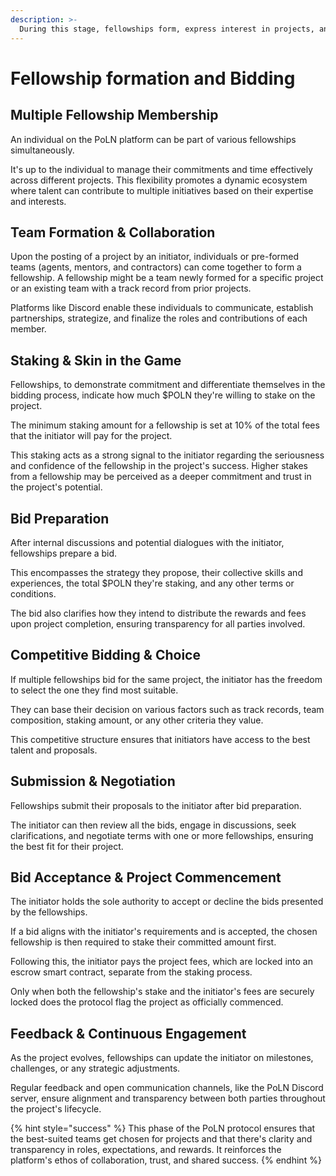 ```yaml
---
description: >-
  During this stage, fellowships form, express interest in projects, and competitively bid. The dynamic ensures the best teams are chosen, fostering quality and competitive prices within the PoLN ecosystem.
---
```


# Fellowship formation and Bidding

## Multiple Fellowship Membership

An individual on the PoLN platform can be part of various fellowships simultaneously.

It's up to the individual to manage their commitments and time effectively across different projects. This flexibility promotes a dynamic ecosystem where talent can contribute to multiple initiatives based on their expertise and interests.

## Team Formation & Collaboration

Upon the posting of a project by an initiator, individuals or pre-formed teams (agents, mentors, and contractors) can come together to form a fellowship. A fellowship might be a team newly formed for a specific project or an existing team with a track record from prior projects.

Platforms like Discord enable these individuals to communicate, establish partnerships, strategize, and finalize the roles and contributions of each member.

## Staking & Skin in the Game

Fellowships, to demonstrate commitment and differentiate themselves in the bidding process, indicate how much $POLN they're willing to stake on the project.

The minimum staking amount for a fellowship is set at 10% of the total fees that the initiator will pay for the project.

This staking acts as a strong signal to the initiator regarding the seriousness and confidence of the fellowship in the project's success. Higher stakes from a fellowship may be perceived as a deeper commitment and trust in the project's potential.

## Bid Preparation

After internal discussions and potential dialogues with the initiator, fellowships prepare a bid.

This encompasses the strategy they propose, their collective skills and experiences, the total $POLN they're staking, and any other terms or conditions.

The bid also clarifies how they intend to distribute the rewards and fees upon project completion, ensuring transparency for all parties involved.

## Competitive Bidding & Choice

If multiple fellowships bid for the same project, the initiator has the freedom to select the one they find most suitable.

They can base their decision on various factors such as track records, team composition, staking amount, or any other criteria they value.

This competitive structure ensures that initiators have access to the best talent and proposals.

## Submission & Negotiation

Fellowships submit their proposals to the initiator after bid preparation.

The initiator can then review all the bids, engage in discussions, seek clarifications, and negotiate terms with one or more fellowships, ensuring the best fit for their project.

## Bid Acceptance & Project Commencement

The initiator holds the sole authority to accept or decline the bids presented by the fellowships.

If a bid aligns with the initiator's requirements and is accepted, the chosen fellowship is then required to stake their committed amount first.

Following this, the initiator pays the project fees, which are locked into an escrow smart contract, separate from the staking process.

Only when both the fellowship's stake and the initiator's fees are securely locked does the protocol flag the project as officially commenced.

## Feedback & Continuous Engagement

As the project evolves, fellowships can update the initiator on milestones, challenges, or any strategic adjustments.

Regular feedback and open communication channels, like the PoLN Discord server, ensure alignment and transparency between both parties throughout the project's lifecycle.

{% hint style="success" %}
This phase of the PoLN protocol ensures that the best-suited teams get chosen for projects and that there's clarity and transparency in roles, expectations, and rewards. It reinforces the platform's ethos of collaboration, trust, and shared success.
{% endhint %}
